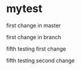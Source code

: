 # mytest

first change in master

first change in branch

fifth testing first change

fifth testing second change
